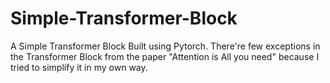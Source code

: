 # Simple-Transformer-Block
A Simple Transformer Block Built using Pytorch. There're few exceptions in the Transformer Block from the paper "Attention is All you need" because I tried to simplify it in my own way.
